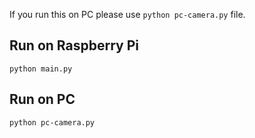 If you run this on PC please use `python pc-camera.py` file.

## Run on Raspberry Pi
`python main.py`

## Run on PC
`python pc-camera.py`
